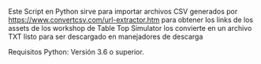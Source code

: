 Este Script en Python sirve para importar archivos CSV generados por https://www.convertcsv.com/url-extractor.htm para obtener los links de los assets de los workshop de Table Top Simulator
los convierte en un archivo TXT listo para ser descargado en manejadores de descarga

Requisitos
Python: Versión 3.6 o superior.
